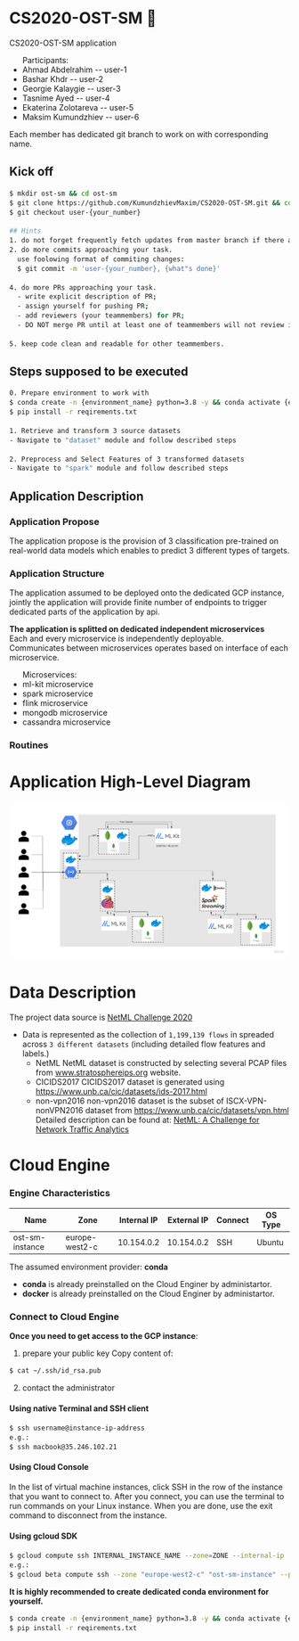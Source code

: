 # CS2020-OST-SM :construction: 
CS2020-OST-SM application
<ul>Participants:
<li>Ahmad Abdelrahim -- user-1</li>
<li>Bashar Khdr -- user-2</li>
<li>Georgie Kalaygie -- user-3</li>
<li>Tasnime Ayed -- user-4</li>
<li>Ekaterina Zolotareva -- user-5</li>
<li>Maksim Kumundzhiev -- user-6</li>
</ul>

Each member has dedicated git branch to work on with corresponding name.

## Kick off
```bash
$ mkdir ost-sm && cd ost-sm
$ git clone https://github.com/KumundzhievMaxim/CS2020-OST-SM.git && cd CS2020-OST-SM
$ git checkout user-{your_number}

## Hints 
1. do not forget frequently fetch updates from master branch if there are such.   
2. do more commits approaching your task. 
  use foolowing format of commiting changes:
  $ git commit -m 'user-{your_number}, {what"s done}'

4. do more PRs approaching your task.
  - write explicit description of PR;
  - assign yourself for pushing PR;
  - add reviewers (your teammembers) for PR;
  - DO NOT merge PR until at least one of teammembers will not review it;  

5. keep code clean and readable for other teammembers. 
```

## Steps supposed to be executed
```bash
0. Prepare environment to work with
$ conda create -n {environment_name} python=3.8 -y && conda activate {environment_name}
$ pip install -r reqirements.txt 

1. Retrieve and transform 3 source datasets
- Navigate to "dataset" module and follow described steps  

2. Preprocess and Select Features of 3 transformed datasets
- Navigate to "spark" module and follow described steps
```


## Application Description
### Application Propose
The application propose is the provision of 3 classification pre-trained on real-world data models which enables to predict 3 different types of targets.

### Application Structure
The application assumed to be deployed onto the dedicated GCP instance, jointly the application will provide finite number of endpoints to trigger dedicated parts of the application by api.      

**The application is splitted on dedicated independent microservices** 
<br>
Each and every microservice is independently deployable.
<br>
Communicates between microservices operates based on interface of each microservice.

<ul>
Microservices:
  <li>ml-kit microservice</li>
  <li>spark microservice</li>
  <li>flink microservice</li>
  <li>mongodb microservice</li>
  <li>cassandra microservice</li>
</ul>

### Routines



# Application High-Level Diagram 
![Application Diagram](service_diagram/OST-SM.jpg) 
 
 

# Data Description
The project data source is [NetML Challenge 2020](https://github.com/ACANETS/NetML-Competition2020)
- Data is represented as the collection of  `1,199,139 flows` in spreaded across `3 different datasets` (including detailed flow features and labels.)
    - NetML
      NetML dataset is constructed by selecting several PCAP files from www.stratosphereips.org website.
    - CICIDS2017
      CICIDS2017 dataset is generated using https://www.unb.ca/cic/datasets/ids-2017.html
    - non-vpn2016
       non-vpn2016 dataset is the subset of ISCX-VPN-nonVPN2016 dataset from https://www.unb.ca/cic/datasets/vpn.html
       Detailed description can be found at: [NetML: A Challenge for Network Traffic Analytics](https://arxiv.org/abs/2004.13006)


# Cloud Engine
### Engine Characteristics
|Name           |Zone             |Internal IP  |External IP  |Connect |OS Type
|---            |---              |---          |---          |---     |---    
|ost-sm-instance|europe-west2-c   |10.154.0.2   |10.154.0.2   |SSH     |Ubuntu

The assumed environment provider: **conda**
- **conda** is already preinstalled on the Cloud Enginer by administartor.
- **docker** is already preinstalled on the Cloud Enginer by administartor. 

### Connect to Cloud Engine
**Once you need to get access to the GCP instance**:
1. prepare your public key
Copy content of:
```bash
$ cat ~/.ssh/id_rsa.pub
```
2. contact the administrator 

#### Using native Terminal and SSH client  
```bash
$ ssh username@instance-ip-address
e.g.:
$ ssh macbook@35.246.102.21 
``` 

#### Using Cloud Console
In the list of virtual machine instances, click SSH in the row of the instance that you want to connect to.
After you connect, you can use the terminal to run commands on your Linux instance. When you are done, use the exit command to disconnect from the instance.

#### Using gcloud SDK
```bash
$ gcloud compute ssh INTERNAL_INSTANCE_NAME --zone=ZONE --internal-ip
e.g.:
$ gcloud beta compute ssh --zone "europe-west2-c" "ost-sm-instance" --project "dazzling-task-267622"
``` 

**It is highly recommended to create dedicated conda environment for yourself.**    
```bash
$ conda create -n {environment_name} python=3.8 -y && conda activate {environment_name}
$ pip install -r reqirements.txt 
```
     